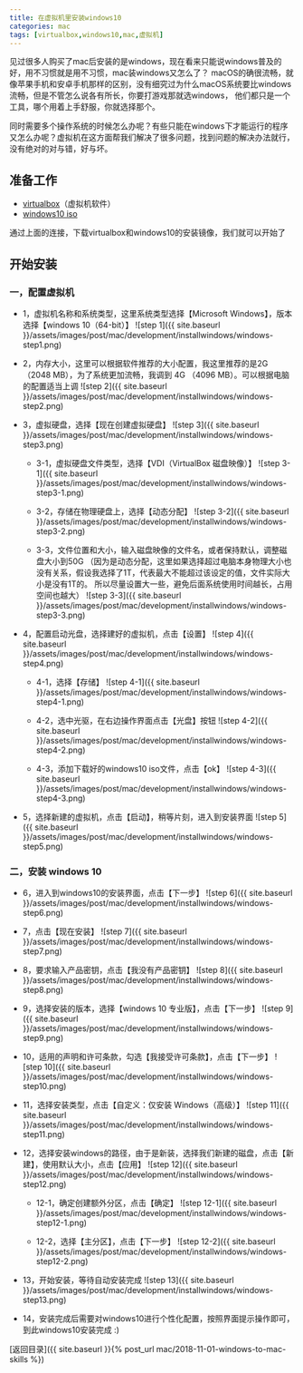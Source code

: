 ```yaml
---
title: 在虚拟机里安装windows10
categories: mac
tags: [virtualbox,windows10,mac,虚拟机]
---
```


见过很多人购买了mac后安装的是windows，现在看来只能说windows普及的好，用不习惯就是用不习惯，mac装windows又怎么了？
macOS的确很流畅，就像苹果手机和安卓手机那样的区别，没有细究过为什么macOS系统要比windows流畅，但是不管怎么说各有所长，你要打游戏那就选windows，
他们都只是一个工具，哪个用着上手舒服，你就选择那个。

<!--more-->


同时需要多个操作系统的时候怎么办呢？有些只能在windows下才能运行的程序又怎么办呢？虚拟机在这方面帮我们解决了很多问题，找到问题的解决办法就行，没有绝对的对与错，好与坏。

## 准备工作

- [virtualbox](https://www.virtualbox.org/)（虚拟机软件）
- [windows10 iso](https://www.microsoft.com/zh-cn/software-download/windows10ISO)

通过上面的连接，下载virtualbox和windows10的安装镜像，我们就可以开始了

## 开始安装

### 一，配置虚拟机

- 1，虚拟机名称和系统类型，这里系统类型选择【Microsoft Windows】，版本选择【windows 10（64-bit）】
![step 1]({{ site.baseurl }}/assets/images/post/mac/development/installwindows/windows-step1.png)

- 2，内存大小，这里可以根据软件推荐的大小配置，我这里推荐的是2G（2048 MB），为了系统更加流畅，我调到 4G （4096 MB）。可以根据电脑的配置适当上调
![step 2]({{ site.baseurl }}/assets/images/post/mac/development/installwindows/windows-step2.png)

- 3，虚拟硬盘，选择【现在创建虚拟硬盘】
![step 3]({{ site.baseurl }}/assets/images/post/mac/development/installwindows/windows-step3.png)

    - 3-1，虚拟硬盘文件类型，选择【VDI（VirtualBox 磁盘映像）】
    ![step 3-1]({{ site.baseurl }}/assets/images/post/mac/development/installwindows/windows-step3-1.png)

    - 3-2，存储在物理硬盘上，选择【动态分配】
    ![step 3-2]({{ site.baseurl }}/assets/images/post/mac/development/installwindows/windows-step3-2.png)

    - 3-3，文件位置和大小，输入磁盘映像的文件名，或者保持默认，调整磁盘大小到50G
    （因为是动态分配，这里如果选择超过电脑本身物理大小也没有关系，假设我选择了1T，代表最大不能超过该设定的值，文件实际大小是没有1T的。
    所以尽量设置大一些，避免后面系统使用时间越长，占用空间也越大）
    ![step 3-3]({{ site.baseurl }}/assets/images/post/mac/development/installwindows/windows-step3-3.png)

- 4，配置启动光盘，选择建好的虚拟机，点击【设置】
![step 4]({{ site.baseurl }}/assets/images/post/mac/development/installwindows/windows-step4.png)

    - 4-1，选择【存储】
    ![step 4-1]({{ site.baseurl }}/assets/images/post/mac/development/installwindows/windows-step4-1.png)
    
    - 4-2，选中光驱，在右边操作界面点击【光盘】按钮
    ![step 4-2]({{ site.baseurl }}/assets/images/post/mac/development/installwindows/windows-step4-2.png)

    - 4-3，添加下载好的windows10 iso文件，点击【ok】
    ![step 4-3]({{ site.baseurl }}/assets/images/post/mac/development/installwindows/windows-step4-3.png)

- 5，选择新建的虚拟机，点击【启动】，稍等片刻，进入到安装界面
![step 5]({{ site.baseurl }}/assets/images/post/mac/development/installwindows/windows-step5.png)


### 二，安装 windows 10

- 6，进入到windows10的安装界面，点击【下一步】
![step 6]({{ site.baseurl }}/assets/images/post/mac/development/installwindows/windows-step6.png)

- 7，点击【现在安装】
![step 7]({{ site.baseurl }}/assets/images/post/mac/development/installwindows/windows-step7.png)

- 8，要求输入产品密钥，点击【我没有产品密钥】
![step 8]({{ site.baseurl }}/assets/images/post/mac/development/installwindows/windows-step8.png)

- 9，选择安装的版本，选择【windows 10 专业版】，点击【下一步】
![step 9]({{ site.baseurl }}/assets/images/post/mac/development/installwindows/windows-step9.png)

- 10，适用的声明和许可条款，勾选【我接受许可条款】，点击【下一步】
![step 10]({{ site.baseurl }}/assets/images/post/mac/development/installwindows/windows-step10.png)

- 11，选择安装类型，点击【自定义：仅安装 Windows（高级）】
![step 11]({{ site.baseurl }}/assets/images/post/mac/development/installwindows/windows-step11.png)

- 12，选择安装windows的路径，由于是新装，选择我们新建的磁盘，点击【新建】，使用默认大小，点击【应用】
![step 12]({{ site.baseurl }}/assets/images/post/mac/development/installwindows/windows-step12.png)

    - 12-1，确定创建额外分区，点击【确定】
    ![step 12-1]({{ site.baseurl }}/assets/images/post/mac/development/installwindows/windows-step12-1.png)

    - 12-2，选择【主分区】，点击【下一步】
    ![step 12-2]({{ site.baseurl }}/assets/images/post/mac/development/installwindows/windows-step12-2.png)

- 13，开始安装，等待自动安装完成
![step 13]({{ site.baseurl }}/assets/images/post/mac/development/installwindows/windows-step13.png)

- 14，安装完成后需要对windows10进行个性化配置，按照界面提示操作即可，到此windows10安装完成 :)


[返回目录]({{ site.baseurl }}{% post_url mac/2018-11-01-windows-to-mac-skills %})



    